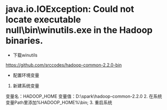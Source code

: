 #  java.io.IOException: Could not locate executable null\bin\winutils.exe in the Hadoop binaries.
- 下载winutils

https://github.com/srccodes/hadoop-common-2.2.0-bin

- 配置环境变量
1. 新建系统变量

变量名：HADOOP_HOME
变量值：D:\spark\hadoop-common-2.2.0
2. 在系统变量Path里添加%HADOOP_HOME%\bin;
3. 重启系统
